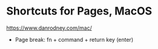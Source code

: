 # Shortcuts for Pages, MacOS

https://www.danrodney.com/mac/

- Page break: fn + command + return key (enter)
